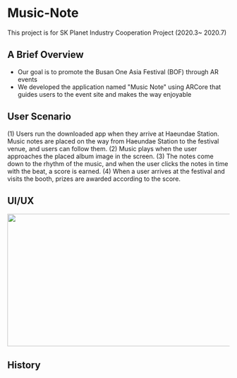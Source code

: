 # Music-Note
This project is for SK Planet Industry Cooperation Project (2020.3~ 2020.7)

## A Brief Overview
- Our goal is to promote the Busan One Asia Festival (BOF) through AR events
- We developed the application named "Music Note" using ARCore that guides users to the event site and makes the way enjoyable

## User Scenario
(1) Users run the downloaded app when they arrive at Haeundae Station.
    Music notes are placed on the way from Haeundae Station to the festival venue, and users can follow them.
(2) Music plays when the user approaches the placed album image in the screen.
(3) The notes come down to the rhythm of the music, and when the user clicks the notes in time with the beat, a score is earned.
(4) When a user arrives at the festival and visits the booth, prizes are awarded according to the score.

## UI/UX
<img src="https://user-images.githubusercontent.com/65378914/159787317-9a59442c-8e0e-4dd1-8f3d-4aea55c5039c.png"  width="1000" height="300"/>

## History
